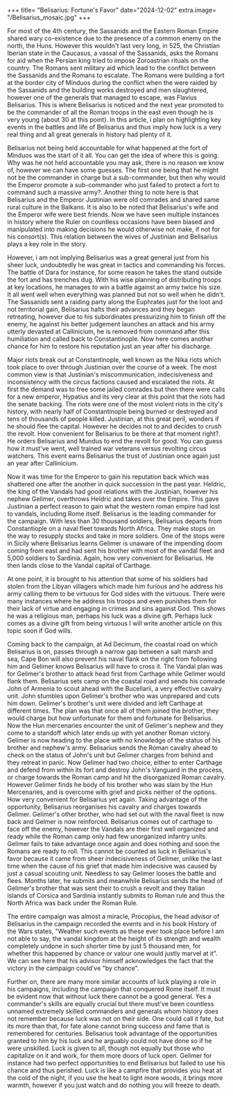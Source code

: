 +++
title= "Belisarius: Fortune's Favor"
date="2024-12-02"
extra.image= "/Belisarius_mosaic.jpg"
+++

For most of the 4th century, the Sassanids and the Eastern Roman Empire shared wary co-existence due to the presence of a common enemy on the north, the Huns. However this wouldn't last very long, in 525, the Christian Iberian state in the Caucasus, a vassal of the Sassanids, asks the Romans for aid when the Persian king tried to impose Zoroastrian rituals on the country. The Romans sent military aid which lead to the conflict between the Sassanids and the Romans to escalate. The Romans were building a fort at the border city of Minduos during the conflict when the were raided by the Sassanids and the building works destroyed and men slaughtered, however one of the generals that managed to escape, was Flavius Belisarius. This is where Belisarius is noticed and the next year promoted to be the commander of all the Roman troops in the east even though he is very young (about 30 at this point). In this article, i plan on highlighting key events in the battles and life of Belisarius and thus imply how luck is a very real thing and all great generals in history had plenty of it. 


Belisarius not being held accountable for what happened at the fort of Minduos was the start of it all. You can get the idea of where this is going. Why was he not held accountable you may ask, there is no reason we know of, however we can have some guesses. The first one being that he might not be the commander in charge but a sub-commander, but then why would the Emperor promote a sub-commander who just failed to protect a fort to command such a massive army?. Another thing to note here is that Belisarius and the Emperor Justinian were old comrades and shared same rural culture in the Balkans. It is also to be noted that Belisarius's wife and the Emperor wife were best friends. Now we have seen multiple instances in history where the Ruler on countless occasions have been biased and manipulated into making decisions he would otherwise not make, if not for his consort(s). This relation between the wives of Justinian and Belisarius plays a key role in the story. 


However, i am not implying Belisarius was a great general just from his sheer luck, undoubtedly he was great in tactics and commanding his forces. The battle of Dara for instance, for some reason he takes the stand outside the fort and has trenches dug. With his wise planning of distributing troops at key locations, he manages to win a battle against an army twice his size. It all went well when everything was planned but not so well when he didn't. The Sassanids sent a raiding party along the Euphrates just for the loot and not territorial gain, Belisarius halts their advances and they began retreating, however due to his subordinates pressurizing him to finish off the enemy, he against his better judgement launches an attack and his army utterly devasted at Callinicium,  he is removed from command after this humiliation and called back to Constantinople. Now here comes another chance for him to restore his reputation just an year after his discharge.


Major riots break out at Constantinople, well known as the Nika riots which took place to over through Justinian over the course of a week. The most common view is that Justinian's miscommunication, indecisiveness and inconsistency with the circus factions caused and escalated the riots. At first the demand was to free some jailed comrades but then there were calls for a new emperor, Hypatius and its very clear at this point that the riots had the senate backing. The riots were one of the most violent riots in the city's history, with nearly half of Constantinople being burned or destroyed and tens of thousands of people killed. Justinian, at this great peril, wonders if he should flee the capital. However he decides not to and decides to crush the revolt. How convenient for Belisarius to be there at that moment right?. He orders Belisarius and Mundus to end the revolt for good. You can guess how it must've went, well trained war veterans versus revolting circus watchers. This event earns Belisarius the trust of Justinian once again just an year after Callinicium. 


Now it was time for the Emperor to gain his reputation back which was shattered one after the another in quick succession in the past year. Heldric, the king of the Vandals had good relations with the Justinian, however his nephew Gelimer, overthrows Heldric and takes over the Empire. This gave Justinian a perfect reason to gain what the western roman empire had lost to vandals, including Rome itself. Belisarius is the leading commander for the campaign. With less than 30 thousand soldiers, Belisarius departs from Constantiople on a naval fleet towards North Africa. They make stops on the way to resupply stocks and take in more soldiers. One of the stops were in Sicily where Belisarius learns Gelimer is unaware of the impending doom coming from east and had sent his brother with most of the vandal fleet and 5,000 soldiers to Sardinia. Again, how very convenient for Belisarius. He then lands close to the Vandal capital of Carthage.


At one point, it is brought to his attention that some of his soldiers had stolen from the Libyan villagers which made him furious and he address his army calling them to be virtuous for God sides with the virtuous. There were many instances where he address his troops and even punishes them for their lack of virtue and engaging in crimes and sins against God. This shows he was a religious man, perhaps his luck was a divine gift. Perhaps luck comes as a divine gift from being virtuous I will write another article on this topic soon if God wills.


Coming back to the campaign, at Ad Decimum, the coastal road on which Belisarius is on, passes through a narrow gap between a salt marsh and sea, Cape Bon will also prevent his naval flank on the right from following him and Gelimer knows Belisarius will have to cross it. The Vandal plan was for Gelimer's brother to attack head first from Carthage while Gelimer would flank them. Belisarius sets camp on the coastal road and sends his comrade John of Armenia to scout ahead with the Bucellarii, a very effective cavalry unit. John stumbles upon Gelimer's brother who was unprepared and cuts him down. Gelimer's brother's unit were divided and left Carthage at different times. The plan was that once all of them joined the brother, they would charge but how unfortunate for them and fortunate for Belisarius. Now the Hun mercenaries encounter the unit of Gelimer's nephew and they come to a standoff which later ends up with yet another Roman victory. Gelimer is now heading to the place with no knowledge of the status of his brother and nephew's army. Belisarius sends the Roman cavalry ahead to check on the status of John's unit but Gelimer charges from behind and they retreat in panic. Now Gelimer had two choice, either to enter Carthage and defend from within its fort and destroy John's Vanguard in the process, or charge towards the Roman camp and hit the disorganized Roman cavalry. However Gelimer finds he body of his brother who was slain by the Hun Mercenaries, and is overcome with grief and picks neither of the options. How very convenient for Belisarius yet again. Taking advantage of the opportunity, Belisarius reorganises his cavalry and charges towards Gelimer. Gelimer's other brother, who had set out with the naval fleet is now back and Gelmer is now reinforced. Belisarius comes out of carthage to face off the enemy, however the Vandals are their first well organized and ready while the Roman camp only had few unorganized infantry 
units. Gelimer fails to take advantage once again and does nothing and soon the Romans are ready to roll. This cannot be counted as luck in Belisarius's favor because it came from sheer indecisiveness of Gelimer, unlike the last time when the cause of his grief that made him indecisive was caused by just a casual scouting unit. Needless to say Gelimer looses the battle and flees. Months later, he submits and meanwhile Belisarius sends the head of Gelimer's brother that was sent their to crush a revolt and they Italian islands of Corsica and Sardinia instantly submits to Roman rule and thus the North Africa was back under the Roman Rule.

The entire campaign was almost a miracle, Procopius, the head advisor of Belisarius in the campaign recorded the events and in his book History of the Wars states, "Weather such events as these ever took place before I am not able to say, the vandal kingdom at the height of its strength and wealth completely undone in such shorter time by just 5 thousand men, for whether this happened by chance or valour one would justly marvel at it". We can see here that his advisor himself acknowledges the fact that the victory in the campaign could've "by chance".


Further on, there are many more similar accounts of luck playing a role in his campaigns, including the campaign that conquered Rome itself. It must be evident now that without luck there cannot be a good general. Yes a commander's skills are equally crucial but there must've been countless unnamed extremely skilled commanders and generals whom history does not remember because luck was not on their side. One could call it fate, but its more than that, for fate alone cannot bring success and fame that is remembered for centuries. Belisarius took advantage of the opportunities granted to him by his luck and he arguably could not have done so if he were unskilled. Luck is given to all, though not equally but those who capitalize on it and work, for them more doors of luck open. Gelimer for instance had two perfect opportunities to end Belisarius but failed to use his chance and thus perished. Luck is like a campfire that provides you heat at the cold of the night, if you use the heat to light more woods, it brings more warmth, however if you just watch and do nothing you will freeze to death.
